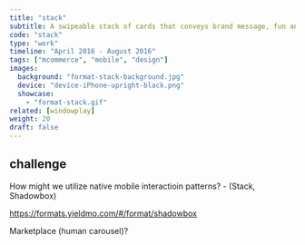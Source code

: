 ```yaml
---
title: "stack"
subtitle: A swipeable stack of cards that conveys brand message, fun and captivating to interact with.
code: "stack"
type: "work"
timeline: "April 2016 - August 2016"
tags: ["mcommerce", "mobile", "design"]
images:
  background: "format-stack-background.jpg"
  device: "device-iPhone-upright-black.png"
  showcase: 
    - "format-stack.gif"
related: [windowplay]
weight: 20
draft: false
---
```


## challenge

How might we utilize native mobile interactioin patterns? - (Stack, Shadowbox)

https://formats.yieldmo.com/#/format/shadowbox

Marketplace (human carousel)?